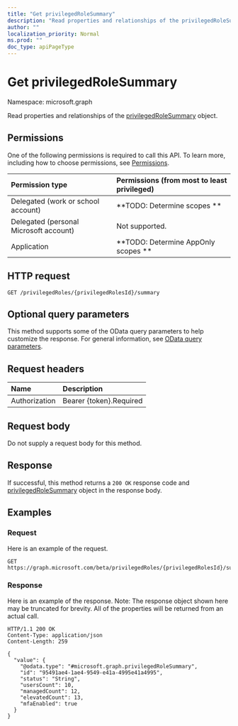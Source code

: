 ```yaml
---
title: "Get privilegedRoleSummary"
description: "Read properties and relationships of the privilegedRoleSummary object."
author: ""
localization_priority: Normal
ms.prod: ""
doc_type: apiPageType
---
```


# Get privilegedRoleSummary

Namespace: microsoft.graph

Read properties and relationships of the [privilegedRoleSummary](../resources/privilegedrolesummary.md) object.

## Permissions
One of the following permissions is required to call this API. To learn more, including how to choose permissions, see [Permissions](/concepts/permissions-reference.md).

|Permission type|Permissions (from most to least privileged)|
|:---|:---|
|Delegated (work or school account)|**TODO: Determine scopes **|
|Delegated (personal Microsoft account)|Not supported.|
|Application|**TODO: Determine AppOnly scopes **|

## HTTP request
<!-- {
  "blockType": "ignored"
}
-->
``` http
GET /privilegedRoles/{privilegedRolesId}/summary
```

## Optional query parameters
This method supports some of the OData query parameters to help customize the response. For general information, see [OData query parameters](/graph/query-parameters).

## Request headers
|Name|Description|
|:---|:---|
|Authorization|Bearer {token}.Required|

## Request body
Do not supply a request body for this method.

## Response
If successful, this method returns a `200 OK` response code and [privilegedRoleSummary](../resources/privilegedrolesummary.md) object in the response body.

## Examples

### Request
Here is an example of the request.
<!-- {
  "blockType": "request",
  "name": "get_privilegedrolesummary"
}
-->
``` http
GET https://graph.microsoft.com/beta/privilegedRoles/{privilegedRolesId}/summary
```

### Response
Here is an example of the response. Note: The response object shown here may be truncated for brevity. All of the properties will be returned from an actual call.
<!-- {
  "blockType": "response",
  "truncated": true,
  "@odata.type": "microsoft.graph.privilegedRoleSummary"
}
-->
``` http
HTTP/1.1 200 OK
Content-Type: application/json
Content-Length: 259

{
  "value": {
    "@odata.type": "#microsoft.graph.privilegedRoleSummary",
    "id": "95491ae4-1ae4-9549-e41a-4995e41a4995",
    "status": "String",
    "usersCount": 10,
    "managedCount": 12,
    "elevatedCount": 13,
    "mfaEnabled": true
  }
}
```

